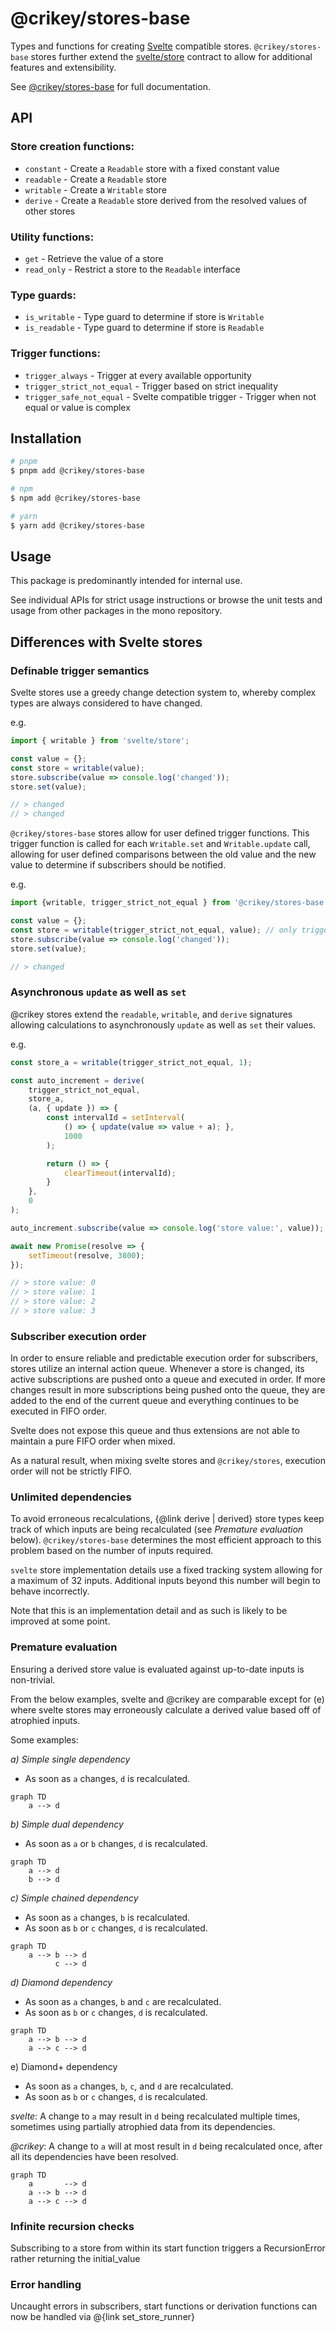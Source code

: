 # @crikey/stores-base

Types and functions for creating [Svelte](https://svelte.dev/) compatible stores.
`@crikey/stores-base` stores further extend the [svelte/store](https://svelte.dev/docs#run-time-svelte-store)
contract to allow for additional features and extensibility.

See [@crikey/stores-base](https://whenderson.github.io/stores-mono/modules/_crikey_stores_base.html) for full documentation.

## API

### Store creation functions:
* `constant` - Create a `Readable` store with a fixed constant value
* `readable` - Create a `Readable` store
* `writable` - Create a `Writable` store
* `derive`   - Create a `Readable` store derived from the resolved values of other stores

### Utility functions:
* `get` - Retrieve the value of a store
* `read_only` - Restrict a store to the `Readable` interface

### Type guards:
* `is_writable` - Type guard to determine if store is `Writable`
* `is_readable` - Type guard to determine if store is `Readable`

### Trigger functions:
* `trigger_always` - Trigger at every available opportunity
* `trigger_strict_not_equal` - Trigger based on strict inequality
* `trigger_safe_not_equal` - Svelte compatible trigger - Trigger when not equal or value is complex

## Installation

```bash
# pnpm
$ pnpm add @crikey/stores-base

# npm
$ npm add @crikey/stores-base

# yarn
$ yarn add @crikey/stores-base
```

## Usage

This package is predominantly intended for internal use.

See individual APIs for strict usage instructions or browse the unit tests and usage from other packages in the mono repository.

## Differences with Svelte stores

### Definable trigger semantics
Svelte stores use a greedy change detection system to, whereby complex types are always considered to have changed.

e.g.
```ts
import { writable } from 'svelte/store';

const value = {};
const store = writable(value);
store.subscribe(value => console.log('changed'));
store.set(value);

// > changed
// > changed
```

`@crikey/stores-base` stores allow for user defined trigger functions. This trigger function is
called for each `Writable.set` and `Writable.update` call, allowing for user defined
comparisons between the old value and the new value to determine if subscribers should be notified.

e.g.

```ts
import {writable, trigger_strict_not_equal } from '@crikey/stores-base';

const value = {};
const store = writable(trigger_strict_not_equal, value); // only trigger if old_value !== new_value
store.subscribe(value => console.log('changed'));
store.set(value);

// > changed
```

### Asynchronous `update` as well as `set`

@crikey stores extend the `readable`, `writable`, and `derive` signatures
allowing calculations to asynchronously `update` as well as `set` their values.

e.g.
```ts
const store_a = writable(trigger_strict_not_equal, 1);

const auto_increment = derive(
    trigger_strict_not_equal,
    store_a,
    (a, { update }) => {
        const intervalId = setInterval(
            () => { update(value => value + a); },
            1000
        );

        return () => {
            clearTimeout(intervalId);
        }
    },
    0
);

auto_increment.subscribe(value => console.log('store value:', value));

await new Promise(resolve => {
    setTimeout(resolve, 3800);
});

// > store value: 0
// > store value: 1
// > store value: 2
// > store value: 3
```

### Subscriber execution order
In order to ensure reliable and predictable execution order for subscribers, stores utilize an internal action queue.
Whenever a store is changed, its active subscriptions are pushed onto a queue and executed in order. If more changes
result in more subscriptions being pushed onto the queue, they are added to the end of the current queue and everything
continues to be executed in FIFO order.

Svelte does not expose this queue and thus extensions are not able to maintain a pure FIFO order when mixed.

As a natural result, when mixing svelte stores and `@crikey/stores`, execution order will not be strictly FIFO.

### Unlimited dependencies
To avoid erroneous recalculations, {@link derive | derived} store types keep track of which inputs are being
recalculated (see _Premature evaluation_ below). `@crikey/stores-base` determines the most efficient approach
to this problem based on the number of inputs required.

`svelte` store implementation details use a fixed tracking system allowing for a maximum of 32 inputs. Additional
inputs beyond this number will begin to behave incorrectly.

Note that this is an implementation detail and as such is likely to be improved at some point.

### Premature evaluation
Ensuring a derived store value is evaluated against up-to-date inputs is non-trivial.

From the below examples, svelte and @crikey are comparable except for (e) where svelte stores may erroneously calculate
a derived value based off of atrophied inputs.

Some examples:

_a) Simple single dependency_
* As soon as `a` changes, `d` is recalculated.
```mermaid
graph TD
    a --> d
```

_b) Simple dual dependency_
* As soon as `a` or `b` changes, `d` is recalculated.
```mermaid
graph TD
    a --> d
    b --> d
```

_c) Simple chained dependency_
* As soon as `a` changes, `b` is recalculated.
* As soon as `b` or `c` changes, `d` is recalculated.
```mermaid
graph TD
    a --> b --> d
          c --> d
```

_d) Diamond dependency_
* As soon as `a` changes, `b` and `c` are recalculated.
* As soon as `b` or `c` changes, `d` is recalculated.

```mermaid
graph TD
    a --> b --> d
    a --> c --> d
```

e) Diamond+ dependency
* As soon as `a` changes, `b`, `c`, and `d` are recalculated.
* As soon as `b` or `c` changes, `d` is recalculated.

_svelte_:
A change to `a` may result in `d` being recalculated multiple times, sometimes using partially atrophied data from its
dependencies.

_@crikey_:
A change to `a` will at most result in `d` being recalculated once, after all its dependencies have been resolved.
```mermaid
graph TD
    a       --> d
    a --> b --> d
    a --> c --> d
```

### Infinite recursion checks
Subscribing to a store from within its start function triggers a RecursionError rather returning the initial_value

### Error handling
Uncaught errors in subscribers, start functions or derivation functions can now be handled via @{link set_store_runner}
